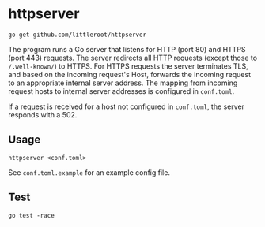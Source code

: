 # httpserver

```
go get github.com/littleroot/httpserver
```

The program runs a Go server that listens for HTTP (port 80) and HTTPS (port
443) requests. The server redirects all HTTP requests (except those to
`/.well-known/`) to HTTPS. For HTTPS requests the server terminates TLS, and
based on the incoming request's Host, forwards the incoming request to an
appropriate internal server address. The mapping from incoming request hosts
to internal server addresses is configured in `conf.toml`.

If a request is received for a host not configured in `conf.toml`,
the server responds with a 502.

## Usage

```
httpserver <conf.toml>
```

See `conf.toml.example` for an example config file.

## Test

```
go test -race
```
